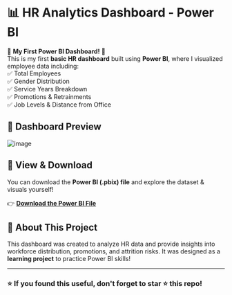 # 📊 HR Analytics Dashboard - Power BI  

🚀 **My First Power BI Dashboard!** 🚀  
This is my first **basic HR dashboard** built using **Power BI**, where I visualized employee data including:  
✅ Total Employees  
✅ Gender Distribution  
✅ Service Years Breakdown  
✅ Promotions & Retrainments  
✅ Job Levels & Distance from Office  

## 📸 Dashboard Preview  
![image](https://github.com/user-attachments/assets/27e4a7e1-bb88-4450-990e-f3022a7380f8)

## 🔗 View & Download  
You can download the **Power BI (.pbix) file** and explore the dataset & visuals yourself!  

👉 **[Download the Power BI File](GITHUB_LINK_HERE)**  

## 💼 About This Project  
This dashboard was created to analyze HR data and provide insights into workforce distribution, promotions, and attrition risks. It was designed as a **learning project** to practice Power BI skills!  

---

### ⭐ **If you found this useful, don't forget to star ⭐ this repo!**  




